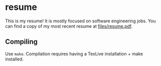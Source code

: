 # resume
This is my resume!
It is mostly focused on software engineering jobs.
You can find a copy of my most recent resume at
[files/resume.pdf](files/resume.pdf).

## Compiling
Use `make`. Compilation requires having a TexLive installation + make installed.
